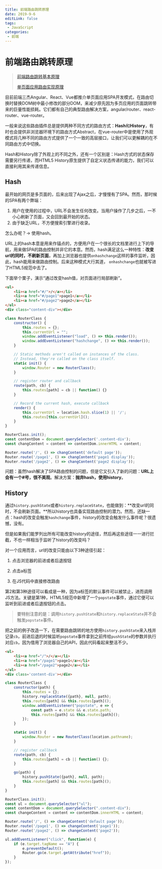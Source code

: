 ```yaml
---
title: 前端路由跳转原理
date: 2019-9-6
editLink: false
tags:
 - JavaScript
categories:
 - 前端
---
```


# 前端路由跳转原理

> [前端路由跳转基本原理](<https://juejin.im/post/5c52da9ee51d45221f242804>)
>
> [单页面应用路由实现原理](<https://github.com/youngwind/blog/issues/109>)

目前前端三杰Angular、React、Vue都推介单页面应用SPA开发模式，在路由切换时替换DOM树中最小修改的部分DOM，来减少原先因为多页应用的页面跳转带来的巨量性能损耗。它们都有自己的典型路由解决方案，angular/router、react-router、vue-router。

一般来说这些路由插件总是提供两种不同方式的路由方式：**Hash**和**History**，有时也会提供非浏览器环境下的路由方式Abstract，在vue-router中是使用了外观模式将几种不同的路由方式提供了一个一致的高层接口，让我们可以更解耦的在不同路由方式中切换。

Hash和History除了外观上的不同之外，还有一个区别是：Hash方式的状态保存需要另行传递，而HTML5 History原生提供了自定义状态传递的能力，我们可以直接利用其来传递信息。

## Hash

最开始的网页是多页面的，后来出现了Ajax之后，才慢慢有了SPA。然而，那时候的SPA有两个弊端：

1. 用户在使用的过程中，URL不会发生任何改变。当用户操作了几步之后，一不小心刷新了页面，又会回到最开始的状态。
2. 由于缺乏URL，不方便搜索引擎进行收录。

怎么办呢？→ 使用hash。

URL上的hash本意是用来作锚点的，方便用户在一个很长的文档里进行上下的导航，用来做SPA的路由控制并非它的本意。然而，hash满足这么一种特性：**改变url的同时，不刷新页面**，再加上浏览器也提供`onhashchange`这样的事件监听，因此，hash能用来做路由控制。后来这种模式大行其道， `onhashchange`也就被写进了HTML5规范中去了。

下面举个栗子，演示“通过改变hash值，对页面进行局部刷新”。

```html
<ul>
	<li><a href="#/">/</a></li>
	<li><a href="#/page1">page1</a></li>
	<li><a href="#/page2">page2</a></li>
</ul>
<div class="content-div"></div>
```

```javascript
class RouterClass {
	constructor() {
		this.routes = {};
		this.currentUrl = "";
		window.addEventListener("load", () => this.render());
		window.addEventListener("hashchange", () => this.render());
	}

	// Static methods aren't called on instances of the class.
	// Instead, they're called on the class itself.
	static init() {
		window.Router = new RouterClass();
	}

	// register router and callback
	route(path, cb) {
		this.routes[path] = cb || function() {}
	}

	// Record the current hash, execute callback
	render() {
		this.currentUrl = location.hash.slice(1) || '/';
		this.routes[this.currentUrl]();
	}
}

RouterClass.init();
const contentDom = document.querySelector('.content-div');
const changContent = content => contentDom.innerHTML = content;

Router.route('/', () => changContent('default page'));
Router.route('/page1', () => changContent('page1 display'));
Router.route('/page2', () => changContent('page2 display'));
```

问题：虽然hash解决了SPA路由控制的问题，但是它又引入了新的问题：**URL上会有一个#号，很不美观**。解决方案：**抛弃hash，使用history**。

## History

通过`history.pushState`或者`history.replaceState`，也能做到：**改变url的同时，不会刷新页面。**所以history也具备实现路由控制的潜力。然而，还缺一点：hash的改变会触发`hashchange`事件，history的改变会触发什么事件呢？很遗憾，没有。

但是如果我们能罗列出所有可能改变history的途径，然后再这些途径一一进行拦截，不也一样相当于监听了history的改变吗？

对一个应用而言，url的改变只能由以下3种途径引起：

1. 点击浏览器的前进或者后退按钮

2. 点击a标签

3. 在JS代码中直接修改路由

第2和第3种途径可以看成是一种，因为a标签的默认事件可以被禁止，进而调用JS方法。关键是第1种，HTML5规范中新增了一个`popstate`事件，通过它便可以监听到前进或者后退按钮的点击。

> 要特别注意的是：调用`history.pushState`和`history.replaceState`并不会触发`popstate`事件。

把之前的例子改造一下，在需要路由跳转的地方使用`history.pushState`来入栈并记录`cb`，前进后退的时候监听`popstate`事件拿到之前传给`pushState`的参数并执行对应`cb`，因为借用了浏览器自己的API，因此代码看起来整洁不少。

```html
<ul>
	<li><a href="/">/</a></li>
	<li><a href="/page1">page1</a></li>
	<li><a href="/page2">page2</a></li>
</ul>
<div class='content-div'></div>
```

```javascript
class RouterClass {
	constructor(path) {
		this.routes = {};
		history.replaceState({path}, null, path);
		this.routes[path] && this.routes[path]();
		window.addEventListener("popstate", e => {
			const path = e.state && e.state.path;
			this.routes[path] && this.routes[path]();
		});
	}

	static init() {
		window.Router = new RouterClass(location.pathname);
	}

	// register callback
	route(path, cb) {
		this.routes[path] = cb || function() {};
	}

	go(path) {
		history.pushState({path}, null, path);
		this.routes[path] && this.routes[path]();
	}
}

RouterClass.init();
const ul = document.querySelector("ul");
const contentDom = document.querySelector(".content-div");
const changeContent = content => contentDom.innerHTML = content;

Router.route('/', () => changeContent('default page'));
Router.route('/page1', () => changeContent('page1'));
Router.route('/page2', () => changeContent('page2'));

ul.addEventListener("click", function(e) {
	if (e.target.tagName == "A") {
		e.preventDefault();
		Router.go(e.target.getAttribute("href"));
	}
});
```

